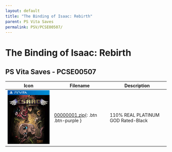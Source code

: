 ```yaml
---
layout: default
title: "The Binding of Isaac: Rebirth"
parent: PS Vita Saves
permalink: PSV/PCSE00507/
---
```

# The Binding of Isaac: Rebirth

## PS Vita Saves - PCSE00507

| Icon | Filename | Description |
|------|----------|-------------|
| ![The Binding of Isaac: Rebirth](icon0.png) | [00000001.zip](00000001.zip){: .btn .btn-purple } | 110% REAL PLATINUM GOD Rated-Black  |
